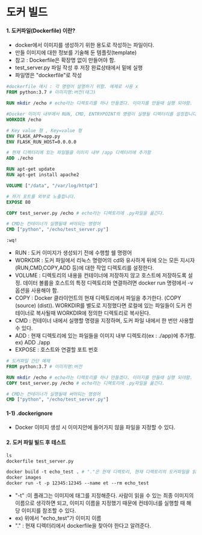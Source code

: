 # 도커 빌드

#### 1. 도커파일(Dockerfile) 이란?

- docker에서 이미지를 생성하기 위한 용도로 작성하는 파일이다.
- 만들 이미지에 대한 정보를 기술해 둔 템플릿(template)
- 참고 : Dockerfile은 확장명 없이 만들어야 함.
- test_server.py 파일 작성 후 저장 완료상태에서 밑에 실행
- 파일명은 "dockerfile"로 작성

```dockerfile
#dockerfile 예시 : 각 명령어 설명하기 위함. 예제로 사용 x 
FROM python:3.7 # 이미지명:버전(태그) 

RUN mkdir /echo	# echo라는 디렉토리를 하나 만들겠다. 이미지를 만들때 실행 되야함.

#Docker 이미지 내부에서 RUN, CMD, ENTRYPOINT의 명령이 실행될 디렉터리를 설정합니다.
WORKDIR /echo

# Key value 형 , Key=value 형
ENV FLASK_APP=app.py
ENV FLASK_RUN_HOST=0.0.0.0

# 현재 디렉터리에 있는 파일들을 이미지 내부 /app 디렉터리에 추가함
ADD ./echo

RUN apt-get update
RUN apt-get install apache2

VOLUME ["/data", "/var/log/httpd"]

# 하기 포트를 외부로 노출합니다.
EXPOSE 80

COPY test_server.py /echo # echo라는 디렉토리에 .py파일을 옮긴다.

# CMD는 컨테이너가 실행될때 써야되는 명령어
CMD ["python", "/echo/test_server.py"]

:wq!
```

- RUN : 도커 이미지가 생성되기 전에 수행할 쉘 명령어
- WORKDIR : 도커 파일에서 리눅스 명령어의 cd와 유사하게 뒤에 오는 모든 지시자(RUN,CMD,COPY,ADD 등)에 대한 작업 디렉토리를 설정한다.
- VOLUME : 디렉토리의 내용을 컨테이너에 저장하지 않고 호스트에 저장하도록 설정. 데이터 볼륨을 호스트의 특정 디렉토리와 연결하려면 docker run 명령에서 -v 옵션을 사용해야 함.
- COPY : Docker 클라이언트의 현재 디렉토리에서 파일을 추가한다. (COPY (source) (dist)). WORKDIR를 별도로 지정했다면 로컬에 있는 파일들이 도커 컨테이너로 복사될때 WORKDIR에 정의한 디렉토리로 복사된다.
- CMD : 컨테이너 내에서 실행할 명령을 지정하며, 도커 파일 내에서 한 번만 사용할 수 있다.
- ADD : 현재 디렉토리에 있는 파일들을 이미지 내부 디렉토리(ex : ./app)에 추가함. ex) ADD ./app
- EXPOSE : 호스트와 연결할 포트 번호

```dockerfile
# 도커파일 간단 예제
FROM python:3.7 # 이미지명:버전

RUN mkdir /echo	# echo라는 디렉토리를 하나 만들겠다. 이미지를 만들때 실행 되야함.
COPY test_server.py /echo # echo라는 디렉토리에 .py파일을 옮긴다.

# CMD는 컨테이너가 실행될때 써야되는 명령어
CMD ["python", "/echo/test_server.py"]
```

#### 1-1) .dockerignore

- Docker 이미지 생성 시 이미지안에 들어가지 않을 파일을 지정할 수 있다.

#### 2. 도커 파일 빌드 후 테스트

```dockerfile
ls 
dockerfile test_server.py

docker build -t echo_test . # "."은 현재 디렉토리, 현재 디렉토리의 도커파일을 읽어라.
docker images
docker run -t -p 12345:12345 --name et --rm echo_test
```

- "-t" :이 플래그는 이미지에 태그를 지정해준다. 사람이 읽을 수 있는 최종 이미지의 이름으로 생각하면 되고, 이미지 이름을 지정했기 때문에 컨테이너를 실행할 때 해당 이미지를 참조할 수 있다.
- ex) 위에서 "echo_test"가 이미지 이름
- "." : 현재 디렉터리에서 dockerfile을 찾아야 한다고 알려준다.
